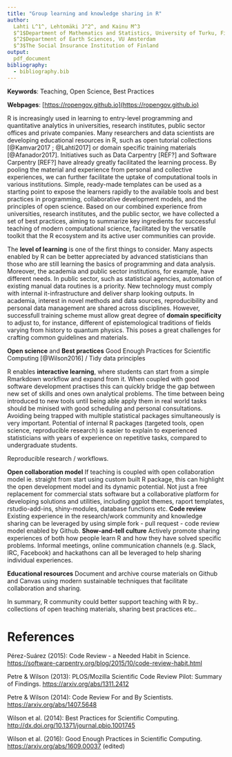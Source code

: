```yaml
---
title: "Group learning and knowledge sharing in R"
author:
  Lahti L^1^, Lehtomäki J^2^, and Kainu M^3
  $^1$Department of Mathematics and Statistics, University of Turku, Finland
  $^2$Department of Earth Sciences, VU Amsterdam
  $^3$The Social Insurance Institution of Finland
output:
  pdf_document
bibliography:
  - bibliography.bib
---
```


**Keywords**: Teaching, Open Science, Best Practices

**Webpages**: [https://ropengov.github.io](https://ropengov.github.io)

R is increasingly used in learning to entry-level programming and quantitative analytics in universities, research institutes, public sector offices and private companies. Many researchers and data scientists are developing educational resources in R, such as open tutorial collections [@Kamvar2017 ; @Lahti2017] or domain specific training materials [@Afanador2017]. Initiatives such as Data Carpentry [REF?] and Software Carpentry [REF?] have already greatly facilitated the learning process. By pooling the material and experience from personal and collective experiences, we can further facilitate the uptake of computational tools in various institutions. Simple, ready-made templates can be used as a starting point to expose the learners rapidly to the available tools and best practices in programming, collaborative development models, and the principles of open science. Based on our combined experience from universities, research institutes, and the public sector, we have collected a set of best practices, aiming to summarize key ingredients for successful teaching of modern computational science, facilitated by the versatile toolkit that the R ecosystem and its active user communities can provide. 

The **level of learning** is one of the first things to consider. Many aspects enabled by R can be better appreciated by advanced statisticians than those who are still learning the basics of programming and data analysis. Moreover, the academia and public sector institutions, for example, have different needs. In public sector, such as statistical agencies, automation of existing manual data routines is a priority. New technology must comply with internal it-infrastructure and deliver sharp looking outputs. In academia, interest in novel methods and data sources, reproducibility and personal data management are shared across disciplines. However, successfull training scheme must allow great degree of **domain specificity** to adjust to, for instance, different of epistemological traditions of fields varying from history to quantum physics. This poses a great challenges for crafting common guidelines and materials.

**Open science** and **Best practices** Good Enough Practices for Scientific Computing [@Wilson2016] / Tidy data principles

R enables **interactive learning**, where students can start from a simple Rmarkdown workflow and expand from it. When coupled with good software development practises this can quickly bridge the gap between new set of skills and ones own analytical problems. The time between being introduced to new tools until being able apply them in real world tasks should be minised with good scheduling and personal consultations. Avoiding being trapped with multiple statistical packages simultaneously is very important. Potential of internal R packages (targeted tools, open science, reproducible research) is easier to explain to experienced statisticians with years of experience on repetitive tasks, compared to undergraduate students. 

Reproducible research / workflows.

**Open collaboration model** If teaching is coupled with open collaboration model ie. straight from start using custom built R package, this can highlight the open development model and its dynamic potential. Not just a free replacement for commercial stats software but a collaborative platform for developing solutions and utilities, including ggplot themes, raport templates, rstudio-add-ins, shiny-modules, database functions etc. **Code review** Existing experience in the research/work community and knowledge sharing can be leveraged by using simple fork - pull request - code review model enabled by Github. **Show-and-tell culture** Actively promote sharing experiences of both how people learn R and how they have solved specific problems. Informal meetings, online communication channels (e.g. Slack, IRC, Facebook) and hackathons can all be leveraged to help sharing individual experiences.

**Educational resources** Document and archive course materials on Github and Canvas using modern sustainable techniques that facilitate collaboration and sharing. 

In summary, R community could better support teaching with R by.. collections of open teaching materials, sharing best practices etc..


# References

Pérez-Suárez (2015): Code Review - a Needed Habit in Science. https://software-carpentry.org/blog/2015/10/code-review-habit.html

Petre & Wilson (2013): PLOS/Mozilla Scientific Code Review Pilot: Summary of Findings. https://arxiv.org/abs/1311.2412

Petre & Wilson (2014): Code Review For and By Scientists. https://arxiv.org/abs/1407.5648

Wilson et al. (2014): Best Practices for Scientific Computing. http://dx.doi.org/10.1371/journal.pbio.1001745

Wilson et al. (2016): Good Enough Practices in Scientific Computing. https://arxiv.org/abs/1609.00037 (edited)
